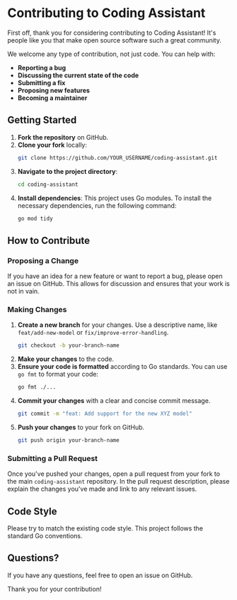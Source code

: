 # Contributing to Coding Assistant

First off, thank you for considering contributing to Coding Assistant! It's people like you that make open source software such a great community.

We welcome any type of contribution, not just code. You can help with:
*   **Reporting a bug**
*   **Discussing the current state of the code**
*   **Submitting a fix**
*   **Proposing new features**
*   **Becoming a maintainer**

## Getting Started

1.  **Fork the repository** on GitHub.
2.  **Clone your fork** locally:
    ```sh
    git clone https://github.com/YOUR_USERNAME/coding-assistant.git
    ```
3.  **Navigate to the project directory**:
    ```sh
    cd coding-assistant
    ```
4.  **Install dependencies**:
    This project uses Go modules. To install the necessary dependencies, run the following command:
    ```sh
    go mod tidy
    ```

## How to Contribute

### Proposing a Change

If you have an idea for a new feature or want to report a bug, please open an issue on GitHub. This allows for discussion and ensures that your work is not in vain.

### Making Changes

1.  **Create a new branch** for your changes. Use a descriptive name, like `feat/add-new-model` or `fix/improve-error-handling`.
    ```sh
    git checkout -b your-branch-name
    ```
2.  **Make your changes** to the code.
3.  **Ensure your code is formatted** according to Go standards. You can use `go fmt` to format your code:
    ```sh
    go fmt ./...
    ```
4.  **Commit your changes** with a clear and concise commit message.
    ```sh
    git commit -m "feat: Add support for the new XYZ model"
    ```
5.  **Push your changes** to your fork on GitHub.
    ```sh
    git push origin your-branch-name
    ```

### Submitting a Pull Request

Once you've pushed your changes, open a pull request from your fork to the main `coding-assistant` repository. In the pull request description, please explain the changes you've made and link to any relevant issues.

## Code Style

Please try to match the existing code style. This project follows the standard Go conventions.

## Questions?

If you have any questions, feel free to open an issue on GitHub.

Thank you for your contribution!
